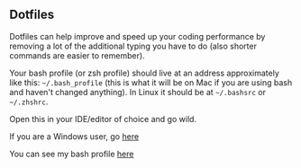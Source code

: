 ## Dotfiles

Dotfiles can help improve and speed up your coding performance by removing a lot of the additional typing you have to do (also shorter commands are easier to remember).

Your bash profile (or zsh profile) should live at an address approximately like this:
`~/.bash_profile` (this is what it will be on Mac if you are using bash and haven't changed anything). In Linux it should be at `~/.bashsrc` or `~/.zhshrc`.

Open this in your IDE/editor of choice and go wild.

If you are a Windows user, go [here](http://www.google.com)

You can see my bash profile [here](https://github.com/keldonia/Dotfiles)
